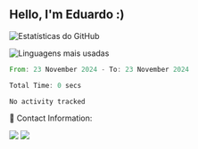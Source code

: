 <h2 align="left">  
  Hello, I'm Eduardo :)

  
</h2>

![Estatísticas do GitHub](https://github-readme-stats.vercel.app/api?username=Rottschaefer&show_icons=true&include_all_commits=true&count_private=true&theme=dracula)

![Linguagens mais usadas](https://github-readme-stats.vercel.app/api/top-langs?username=Rottschaefer&layout=compact&langs_count=7&theme=dracula)

<!--START_SECTION:waka-->

```rust
From: 23 November 2024 - To: 23 November 2024

Total Time: 0 secs

No activity tracked
```

<!--END_SECTION:waka-->

<p align="left">
  📩 Contact Information:
</p>

<p align="left">
  <a href="mailto:rottschaefer54@gmail.com" alt="Gmail">
  <img src="https://img.shields.io/badge/-Gmail-FF0000?style=flat-square&labelColor=FF0000&logo=gmail&logoColor=white&link=rottschaefer54@gmail.com" /></a>

  <a href="https://www.linkedin.com/in/eduardo-rottschaefer/" alt="Linkedin">
  <img src="https://img.shields.io/badge/-Linkedin-0e76a8?style=flat-square&logo=Linkedin&logoColor=white&link=https://www.linkedin.com/in/eduardo-rottschaefer/" /></a>

</p>  
